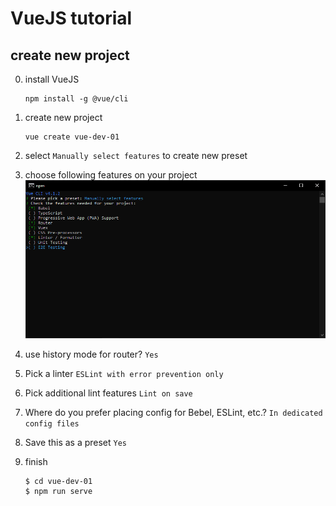 # VueJS tutorial

## create new project

0. install VueJS
    ```
    npm install -g @vue/cli
    ```

1. create new project
    ```
    vue create vue-dev-01
    ```

2. select `Manually select features` to create new preset

3. choose following features on your project
    ![img](./_img/img-01.png)

4. use history mode for router? `Yes`

5. Pick a linter `ESLint with error prevention only`

6. Pick additional lint features `Lint on save`

7. Where do you prefer placing config for Bebel, ESLint, etc.? `In dedicated config files`

8. Save this as a preset `Yes`

9. finish
    ```
    $ cd vue-dev-01
    $ npm run serve
    ```

